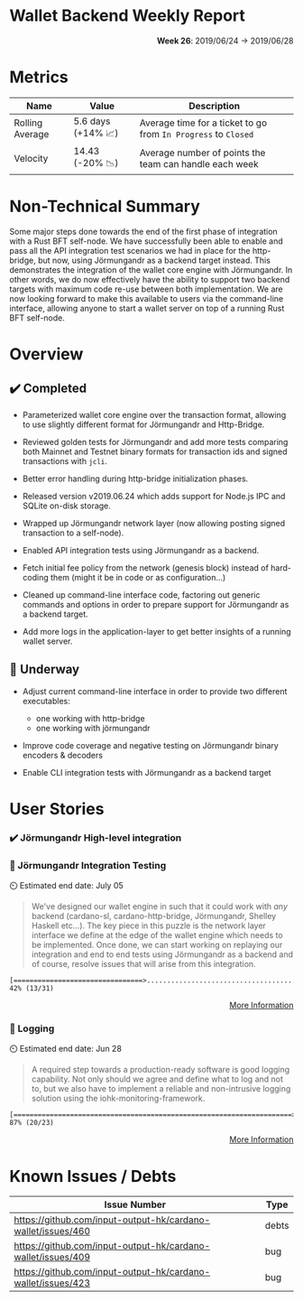 # Wallet Backend Weekly Report 

<p align="right">
  <strong>Week 26</strong>: 2019/06/24 →  2019/06/28
</p>

# Metrics

| Name            | Value                                      | Description                                                    |
| ---             | ---                                        | ---                                                            |
| Rolling Average | 5.6 days (+14% :chart_with_upwards_trend:) | Average time for a ticket to go from `In Progress` to `Closed` |
| Velocity        | 14.43 (-20% :chart_with_downwards_trend:)  | Average number of points the team can handle each week         |

# Non-Technical Summary

Some major steps done towards the end of the first phase of integration with a
Rust BFT self-node. We have successfully been able to enable and pass all the
API integration test scenarios we had in place for the http-bridge, but now,
using Jörmungandr as a backend target instead. This demonstrates the
integration of the wallet core engine with Jörmungandr. In other words, we do
now effectively have the ability to support two backend targets with maximum
code re-use between both implementation. We are now looking forward to make 
this available to users via the command-line interface, allowing anyone to 
start a wallet server on top of a running Rust BFT self-node. 

# Overview 

## :heavy_check_mark: Completed

- Parameterized wallet core engine over the transaction format, allowing to use slightly 
  different format for Jörmungandr and Http-Bridge.

- Reviewed golden tests for Jörmungandr and add more tests comparing both Mainnet and Testnet
  binary formats for transaction ids and signed transactions with `jcli`.

- Better error handling during http-bridge initialization phases.

- Released version v2019.06.24 which adds support for Node.js IPC and SQLite on-disk storage.

- Wrapped up Jörmungandr network layer (now allowing posting signed transaction to a self-node).

- Enabled API integration tests using Jörmungandr as a backend. 

- Fetch initial fee policy from the network (genesis block) instead of hard-coding them 
  (might it be in code or as configuration...)

- Cleaned up command-line interface code, factoring out generic commands and options in order
  to prepare support for Jörmungandr as a backend target.

- Add more logs in the application-layer to get better insights of a running wallet server.

## :construction: Underway

- Adjust current command-line interface in order to provide two different executables:
    - one working with http-bridge
    - one working with jörmungandr

- Improve code coverage and negative testing on Jörmungandr binary encoders & decoders

- Enable CLI integration tests with Jörmungandr as a backend target

# User Stories 

### :heavy_check_mark: Jörmungandr High-level integration

### :hammer: Jörmungandr Integration Testing

:timer_clock: Estimated end date: July 05

> We've designed our wallet engine in such that it could work with _any_
> backend (cardano-sl, cardano-http-bridge, Jörmungandr, Shelley Haskell
> etc...).  The key piece in this puzzle is the network layer interface we
> define at the edge of the wallet engine which needs to be implemented. Once
> done, we can start working on replaying our integration and end to end tests
> using Jörmungandr as a backend and of course, resolve issues that will arise
> from this integration.

```
[================================>..............................................] 42% (13/31)
```

<p align="right">
  <a target="_blank" href="https://github.com/input-output-hk/cardano-wallet/milestones#workspaces/cardano-wallet-5c7916c0f178504aa753dea9/reports/burndown?milestoneId=4378134">More Information</a>
</p>

### :hammer: Logging

:timer_clock: Estimated end date: Jun 28

> A required step towards a production-ready software is good logging
> capability.  Not only should we agree and define what to log and not to, but
> we also have to implement a reliable and non-intrusive logging solution using
> the iohk-monitoring-framework.

```
[=====================================================================>.........] 87% (20/23)
```

<p align="right">
  <a target="_blank" href="https://github.com/input-output-hk/cardano-wallet/milestones#workspaces/cardano-wallet-5c7916c0f178504aa753dea9/reports/burndown?milestoneId=4378133">More Information</a>
</p>

# Known Issues / Debts

| Issue Number                                                 | Type  |
| ---                                                          | ---   |
| https://github.com/input-output-hk/cardano-wallet/issues/460 | debts |
| https://github.com/input-output-hk/cardano-wallet/issues/409 | bug   |
| https://github.com/input-output-hk/cardano-wallet/issues/423 | bug   |
